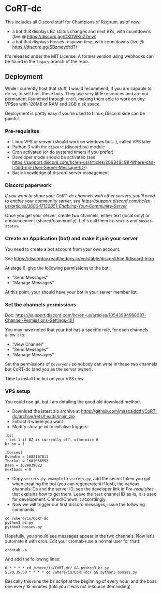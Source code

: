 # CoRT-dc

This includes all Discord stuff for Champions of Regnum, as of now:

- a bot that displays BZ status changes and next BZs, with countdowns (live @ https://discord.gg/DXDWKnZ2mw)
- a bot that displays bosses respawn time, with countdowns (live @ https://discord.gg/SBzmeycYdT)

It's released under the MIT License. A former version using webhooks can be
found in the `legacy` branch of the repo.

## Deployment

While I currently host that stuff, I would recommend, if you are capable to do
so, to self host these bots. They use very little resources and are not
permanent (launched through `cron`), making them able to work on tiny VPSes
with 128MB of RAM and 2GB disk space.

Deployment is pretty easy if you're used to Linux, Discord side can be painful.

### Pre-requisites

- Linux VPS or server (should work on windows but...), called VPS later
- Python 3 with the `discord` (discord.py) module
- Cron activated (or do systemd timers if you prefer)
- Developer mode should be activated (see https://support.discord.com/hc/en-us/articles/206346498-Where-can-I-find-my-User-Server-Message-ID-)
- Basic knowledge of discord server management

### Discord paperwork

*If you want to share your CoRT-dc channels with other servers, you'll need to
enable your community server, see
https://support.discord.com/hc/en-us/articles/360047132851-Enabling-Your-Community-Server*

Once you get your server, create two channels, either text (local only) or
announcement (shared/community). Let's call them `bz-status` and
`bosses-status`.

### Create an Application (bot) and make it join your server

You need to create a bot account from your own account.

See https://discordpy.readthedocs.io/en/stable/discord.html#discord-intro

At stage 6, give the following permissions to the bot:

- "Send Messages"
- "Manage Messages"

At this point, your should have your bot in your server member list.

### Set the channels permissions

Doc: https://support.discord.com/hc/en-us/articles/10543994968087-Channel-Permissions-Settings-101

You may have noted that your bot has a specific role, for each channels allow
it to:

- "View Channel"
- "Send Messages"
- "Manage Messages"

Set the permissions of `@everyone` so nobody can write in these two channels but
CoRT-dc (and you as the server owner).

Time to install the bot on your VPS now.

### VPS setup

You could use git, but I am detailing the good old download method.

- Download the latest zip archive at https://github.com/mascaldotfr/CoRT-dc/archive/refs/heads/main.zip
- Extract it where you want
- Modify storage.ini to initialise triggers:

```
[bz]
; set 1 if BZ is currently off, otherwise 0
bz_on = 1

[bosses]
Evendim = 1682107811
Thorkul = 1681656552
Daen = 1679839823
nextboss = 0
```

- Copy `secrets.py.example` to `secrets.py`, add the secret token you got when
  creating the bot (you can regenerate it if lost), the various channels IDs
  and the server ID; see the developer link in *Pre-requisites* that explains
  how to get them. Leave the `test` channel ID as-is, it is used for development.
  Chmod/Chown it accordingly.
- Now we will trigger our first discord messages, issue the following commands:

```
cd /where/is/CoRT-dc
python3 bz.py
python3 bosses.py
```

Hopefully, you should see messages appear in the two channels. Now let's
automate it with cron. Edit your crontab (use a normal user for that):

```
crontab -e
```
And add the following lines:

```
0 * * * * cd /where/is/CoRT-dc/ && python3 bz.py
5,20,35,50 * * * * cd /where/is/CoRT-dc/ && python3 bosses.py
```

Basically this runs the bz script at the beginning of every hour, and the boss
one every 15 minutes (told you it was not resource demanding).
